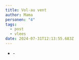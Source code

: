 ```yaml
---
title: Vol-au vent
author: Mama
personen: "4"
tags:
  - post
  - vlees
date: 2024-07-31T12:13:55.683Z
---
```

* \-